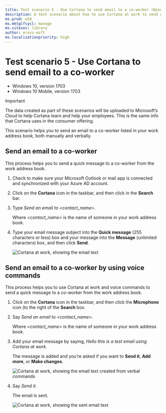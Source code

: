 ```yaml
---
title: Test scenario 5 - Use Cortana to send email to a co-worker (Windows 10)
description: A test scenario about how to use Cortana at work to send email to a co-worker.
ms.prod: w10
ms.mktglfcycl: manage
ms.sitesec: library
author: eross-msft
ms.localizationpriority: high
---
```


# Test scenario 5 - Use Cortana to send email to a co-worker

-   Windows 10, version 1703
-   Windows 10 Mobile, version 1703

>[!IMPORTANT]
>The data created as part of these scenarios will be uploaded to Microsoft’s Cloud to help Cortana learn and help your employees. This is the same info that Cortana uses in the consumer offering.

This scenario helps you to send an email to a co-worker listed in your work address book, both manually and verbally.

## Send an email to a co-worker
This process helps you to send a quick message to a co-worker from the work address book.

1.	Check to make sure your Microsoft Outlook or mail app is connected and synchronized with your Azure AD account.

2.	Click on the **Cortana** icon in the taskbar, and then click in the **Search** bar.

3.	Type _Send an email to &lt;contact_name&gt;_.

 	Where _&lt;contact_name&gt;_ is the name of someone in your work address book.

4.	Type your email message subject into the **Quick message** (255 characters or less) box and your message into the **Message** (unlimited characters) box, and then click **Send**.

    ![Cortana at work, showing the email text](../images/cortana-send-email-coworker.png)    
 	 
## Send an email to a co-worker by using voice commands
This process helps you to use Cortana at work and voice commands to send a quick message to a co-worker from the work address book.

1.	Click on the **Cortana** icon in the taskbar, and then click the **Microphone** icon (to the right of the **Search** box.

2.	Say _Send an email to &lt;contact_name&gt;_.

 	Where _&lt;contact_name&gt;_ is the name of someone in your work address book.

3.	Add your email message by saying, _Hello this is a test email using Cortana at work._

 	The message is added and you’re asked if you want to **Send it**, **Add more**, or **Make changes**.

    ![Cortana at work, showing the email text created from verbal commands](../images/cortana-send-email-coworker-mic.png)    
 	 
4.	Say _Send it_.

 	The email is sent.

    ![Cortana at work, showing the sent email text](../images/cortana-complete-send-email-coworker-mic.png)